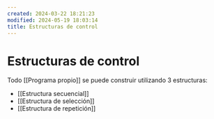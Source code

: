 ```yaml
---
created: 2024-03-22 18:21:23
modified: 2024-05-19 18:03:14
title: Estructuras de control
---
```


# Estructuras de control

Todo [[Programa propio]] se puede construir utilizando 3 estructuras:

- [[Estructura secuencial]]
- [[Estructura de selección]]
- [[Estructura de repetición]]
